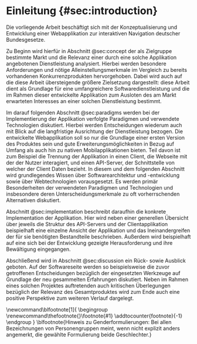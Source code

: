 # Einleitung {#sec:introduction}
Die vorliegende Arbeit beschäftigt sich mit der Konzeptualisierung und Entwicklung einer Webapplikation zur interaktiven Navigation deutscher Bundesgesetze.

Zu Beginn wird hierfür in Abschnitt @sec:concept der als Zielgruppe bestimmte Markt und die Relevanz einer durch eine solche Applikation angebotenen Dienstleistung analysiert. Hierbei werden besondere Anforderungen und nötige Alleinstellungsmerkmale im Vergleich zu bereits vorhandenen Konkurrenzprodukten hervorgehoben. Dabei wird auch auf die diese Arbeit übersteigende größere Zielsetzung dargestellt: diese Arbeit dient als Grundlage für eine umfangreichere Softwaredienstleistung und die im Rahmen dieser entwickelte Applikation zum Ausloten des am Markt erwarteten Interesses an einer solchen Dienstleistung bestimmt.

Im darauf folgenden Abschnitt @sec:paradigms werden bei der Implementierung der Applikation verfolgte Paradigmen und verwendete Technologien diskutiert. Hierbei werden Entscheidungen wiederum auch mit Blick auf die langfristige Ausrichtung der Dienstleistung bezogen. Die entwickelte Webapplikation soll so nur die Grundlage einer ersten Version des Produktes sein und gute Erweiterungsmöglichkeiten in Bezug auf Umfang als auch hin zu nativen Mobilapplikationen bieten. Teil davon ist zum Beispiel die Trennung der Applikation in einen Client, die Webseite mit der der Nutzer interagiert, und einen API-Server, der Schnittstelle von welcher der Client Daten bezieht. In diesem und dem folgenden Abschnitt wird grundlegendes Wissen über Softwarearchitektur und -entwicklung sowie über Webtechnologien vorausgesetzt. Es werden primär Besonderheiten der verwendeten Paradigmen und Technologien und insbesondere deren Unterscheidungsmerkmale zu oft vorherrschenden Alternativen diskutiert.

Abschnitt @sec:implementation beschreibt daraufhin die konkrete Implementation der Applikation. Hier wird neben einer generellen Übersicht über jeweils die Struktur des API-Servers und der Clientapplikation beispielhaft eine einzelne Ansicht der Applikation und das Ineinandergreifen der für sie benötigten Bestandteile beschrieben. Außerdem wird beispielhaft auf eine sich bei der Entwicklung gezeigte Herausforderung und ihre Bewältigung eingegangen.

Abschließend wird in Abschnitt @sec:discussion ein Rück- sowie Ausblick geboten. Auf der Softwareseite werden so beispielsweise die zuvor getroffenen Entscheidungen bezüglich der eingesetzten Werkzeuge auf Grundlage der neu gesammelten Erfahrungen diskutiert. Neben im Rahmen eines solchen Projektes auftretenden auch kritischen Überlegungen bezüglich der Relevanz des Gesamtproduktes wird zum Ende auch eine positive Perspektive zum weiteren Verlauf dargelegt.



\newcommand\blfootnote[1]{
    \begingroup
    \renewcommand\thefootnote{}\footnote{#1}
    \addtocounter{footnote}{-1}
    \endgroup
}
\blfootnote{Hinweis zu Genderformulierungen: Bei allen Bezeichnungen von Personengruppen meint, wenn nicht explizit anders angemerkt, die gewählte Formulierung beide Geschlechter.}
